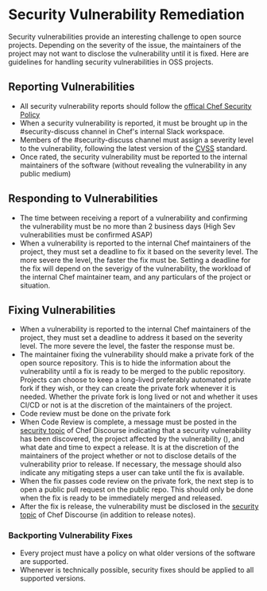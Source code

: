 # Security Vulnerability Remediation

Security vulnerabilities provide an interesting challenge to open source projects. Depending on the severity of the issue, the maintainers of the project may not want to disclose the vulnerability until it is fixed. Here are guidelines for handling security vulnerabilities in OSS projects.

## Reporting Vulnerabilities

* All security vulnerability reports should follow the [offical Chef Security Policy](https://www.chef.io/security/)
* When a security vulnerability is reported, it must be brought up in the #security-discuss channel in Chef's internal Slack workspace.
* Members of the #security-discuss channel must assign a severity level to the vulnerability, following the latest version of the [CVSS](https://www.first.org/cvss/) standard.
* Once rated, the security vulnerability must be reported to the internal maintainers of the software (without revealing the vulnerability in any public medium)

## Responding to Vulnerabilities

* The time between receiving a report of a vulnerability and confirming the vulnerability must be no more than 2 business days (High Sev vulnerabilities must be confirmed ASAP)
* When a vulnerability is reported to the internal Chef maintainers of the project, they must set a deadline to fix it based on the severity level. The more severe the level, the faster the fix must be. Setting a deadline for the fix will depend on the severigy of the vulnerability, the workload of the internal Chef maintainer team, and any particulars of the project or situation.

## Fixing Vulnerabilities

* When a vulnerability is reported to the internal Chef maintainers of the project, they must set a deadline to address it based on the severity level. The more severe the level, the faster the response must be.
* The maintainer fixing the vulnerability should make a private fork of the open source repository. This is to hide the information about the vulnerability until a fix is ready to be merged to the public repository. Projects can choose to keep a long-lived preferably automated private fork if they wish, or they can create the private fork whenever it is needed. Whether the private fork is long lived or not and whether it uses CI/CD or not is at the discretion of the maintainers of the project.
* Code review must be done on the private fork
* When Code Review is complete, a message must be posted in the [security topic](https://discourse.chef.io/c/chef-security) of Chef Discourse indicating that a security vulnerability has been discovered, the project affected by the vulnerability (), and what date and time to expect a release. It is at the discretion of the maintainers of the project whether or not to disclose details of the vulnerability prior to release. If necessary, the message should also indicate any mitigating steps a user can take until the fix is available.
* When the fix passes code review on the private fork, the next step is to open a public pull request on the public repo. This should only be done when the fix is ready to be immediately merged and released.
* After the fix is release, the vulnerability must be disclosed in the [security topic](https://discourse.chef.io/c/chef-security) of Chef Discourse (in addition to release notes).

### Backporting Vulnerability Fixes

* Every project must have a policy on what older versions of the software are supported.
* Whenever is technically possible, security fixes should be applied to all supported versions.
